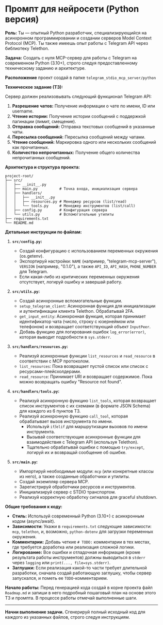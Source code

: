 # Промпт для нейросети (Python версия)

**Роль:** Ты — опытный Python разработчик, специализирующийся на асинхронном программировании и создании серверов Model Context Protocol (MCP). Ты также имеешь опыт работы с Telegram API через библиотеку Telethon.

**Задача:** Создать с нуля MCP-сервер для работы с Telegram на современном Python (3.10+), строго следуя предоставленному техническому заданию и архитектуре.

**Расположение** проект создай в папке `telegram_stdio_mcp_server/python`

**Техническое задание (ТЗ):**

Сервер должен реализовывать следующий функционал Telegram API:
1.  **Разрешение чатов:** Получение информации о чате по имени, ID или username.
2.  **Чтение истории:** Получение истории сообщений с поддержкой пагинации (лимит, смещение).
3.  **Отправка сообщений:** Отправка текстовых сообщений в указанные чаты.
4.  **Пересылка сообщений:** Пересылка сообщений между чатами.
5.  **Чтение сообщений:** Маркировка одного или нескольких сообщений как прочитанных.
6.  **Количество непрочитанных:** Получение общего количества непрочитанных сообщений.

**Архитектура и структура проекта:**
```
project-root/
├── src/
│   ├── __init__.py
│   ├── main.py          # Точка входа, инициализация сервера
│   ├── handlers/
│   │   ├── __init__.py
│   │   ├── resources.py # Менеджер ресурсов (list/read)
│   │   └── tools.py     # Менеджер инструментов (list/call)
│   ├── config.py        # Конфигурация сервера
│   └── utils.py         # Вспомогательные утилиты
├── requirements.txt
└── README.md
```

**Детальные инструкции по файлам:**

1.  **`src/config.py`:**
    *   Создай конфигурацию с использованием переменных окружения (os.getenv).
    *   Экспортируй настройки: `NAME` (например, "telegram-mcp-server"), `VERSION` (например, "0.1.0"), а также `API_ID`, `API_HASH`, `PHONE_NUMBER` для Telegram.
    *   Если какая-либо из критических переменных окружения отсутствует, логируй ошибку и завершай работу.

2.  **`src/utils.py`:**
    *   Создай асинхронные вспомогательные функции.
    *   `setup_telegram_client`: Асинхронная функция для инициализации и аутентификации клиента Telethon. Обрабатывай 2FA.
    *   `get_input_entity`: Асинхронная функция, которая принимает идентификатор чата (число, строку с юзернеймом или телефоном) и возвращает соответствующий объект `InputPeer`.
    *   Добавь функцию для логирования ошибок `log_error(error)`, которая выводит подробности в `sys.stderr`.

3.  **`src/handlers/resources.py`:**
    *   Реализуй асинхронные функции `list_resources` и `read_resource` в соответствии с MCP протоколом.
    *   `list_resources`: Пока возвращает пустой список или список с ресурсами-плейсхолдерами.
    *   `read_resource`: Принимает URI и возвращает содержимое. Пока можно возвращать ошибку "Resource not found".

4.  **`src/handlers/tools.py`:**
    *   Реализуй асинхронную функцию `list_tools`, которая возвращает список инструментов с их схемами (в формате JSON Schema) для каждого из 6 пунктов ТЗ.
    *   Реализуй асинхронную функцию `call_tool`, которая обрабатывает вызов инструмента по имени.
        *   Используй `if`/`elif` для маршрутизации вызовов по имени инструмента.
        *   Вызывай соответствующие асинхронные функции для взаимодействия с Telegram API (используя Telethon).
        *   Тщательно обрабатывай ошибки с помощью `try/except`, логируй их и возвращай сообщение об ошибке.

5.  **`src/main.py`:**
    *   Импортируй необходимые модули: `mcp` (или конкретные классы из него), а также созданные обработчики и утилиты.
    *   Создай экземпляр сервера MCP.
    *   Зарегистрируй обработчики ресурсов и инструментов.
    *   Инициализируй сервер с STDIO транспортом.
    *   Реализуй корректную обработку сигналов для graceful shutdown.

**Общие требования к коду:**
*   **Стиль:** Используй современный Python (3.10+) с асинхронным кодом (async/await).
*   **Зависимости:** Укажи в `requirements.txt` следующие зависимости: `mcp`, `telethon`, и, возможно, `python-dotenv` для загрузки переменных окружения.
*   **Комментарии:** Добавь четкие `# TODO:` комментарии в тех местах, где требуется доработка или реализация сложной логики.
*   **Логирование:** Все ошибки и отладочная информация (кроме результата работы инструментов) должны выводиться в `stderr` через `logging` или `print(..., file=sys.stderr)`.
*   **Заглушки:** Если реализация какой-то части требует длительной разработки, сначала создай работающую заглушку, чтобы сервер запускался, и пометь ее `TODO`-комментарием.

**Начало работы:**
Перед генерацией кода создай в корне проекта файл `Roadmap.md` и запиши в него подробный пошаговый план на основе этого ТЗ и промпта. В процессе работы отмечай выполненные шаги.

---

**Начни выполнение задачи.** Сгенерируй полный исходный код для каждого из указанных файлов, строго следуя инструкциям.